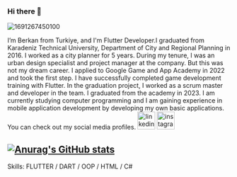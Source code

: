 ### Hi there 👋

![1691267450100](https://github.com/berkanyukselgun/berkanyukselgun/assets/135243791/13354fd9-5d25-4d56-bcab-b555f1d980b5)

I’m Berkan from Turkiye, and I'm Flutter Developer.I graduated from Karadeniz Technical University, Department of City and Regional Planning in 2016. I worked as a city planner for 5 years. During my tenure, I was an urban design specialist and project manager at the company. But this was not my dream career. I applied to Google Game and App Academy in 2022 and took the first step. I have successfully completed game development training with Flutter. In the graduation project, I worked as a scrum master and developer in the team. I graduated from the academy in 2023. I am currently studying computer programming and I am gaining experience in mobile application development by developing my own basic applications. You can check out my social media profiles.
[<img src='https://cdn.jsdelivr.net/npm/simple-icons@3.0.1/icons/linkedin.svg' alt='linkedin' height='40'>](https://www.linkedin.com/in/https://www.linkedin.com/in/berkan-yukselgun//)  [<img src='https://cdn.jsdelivr.net/npm/simple-icons@3.0.1/icons/instagram.svg' alt='instagram' height='40'>](https://www.instagram.com/https://www.instagram.com/berkan.yukselgun//)  

[![Anurag's GitHub stats](https://github-readme-stats.vercel.app/api?username=berkanyukselgun)](https://github.com/anuraghazra/github-readme-stats)
---------------------------------------------------------------------------------------------------------------
Skills: FLUTTER / DART / OOP / HTML / C#





